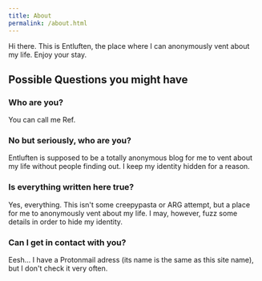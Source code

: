 ```yaml
---
title: About
permalink: /about.html
---
```

Hi there. This is Entluften, the place where I can anonymously vent about my life. Enjoy your stay.

## Possible Questions you might have

### Who are you?
You can call me Ref.

### No but seriously, who are you?
Entluften is supposed to be a totally anonymous blog for me to vent about my life without people finding out. I keep my identity hidden for a reason.

### Is everything written here true?
Yes, everything. This isn't some creepypasta or ARG attempt, but a place for me to anonymously vent about my life. I may, however, fuzz some details in order to hide my identity.

### Can I get in contact with you?
Eesh... I have a Protonmail adress (its name is the same as this site name), but I don't check it very often.